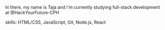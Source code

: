  hi there,
my name is Taja and i'm currently studying full-stack development at @HackYourFuture-CPH 

skills: HTML/CSS, JavaScript, Git, Node.js, React

